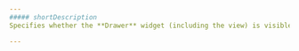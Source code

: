 ```yaml
---
##### shortDescription
Specifies whether the **Drawer** widget (including the view) is visible.

---
```

